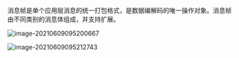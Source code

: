 消息帧是单个应用层消息的统一打包格式，是数据编解码的唯一操作对象。消息帧由不同类别的消息体组成，并支持扩展。

![image-20210609095200667](https://gitee.com/AiShiYuShiJiePingXing/img/raw/master/img/image-20210609095200667.png)



![image-20210609095212743](https://gitee.com/AiShiYuShiJiePingXing/img/raw/master/img/image-20210609095212743.png)

